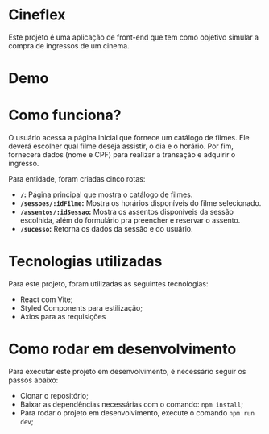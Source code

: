 # Cineflex

Este projeto é uma aplicação de front-end que tem como objetivo simular a compra de ingressos de um cinema.

# Demo
[]()

# Como funciona?

O usuário acessa a página inicial que fornece um catálogo de filmes. Ele deverá escolher qual filme deseja assistir, o dia e o horário. Por fim, fornecerá dados (nome e CPF) para realizar a transação e adquirir o ingresso.

Para entidade, foram criadas cinco rotas:

- **`/`:** Página principal que mostra o catálogo de filmes.
- **`/sessoes/:idFilme`:** Mostra os horários disponíveis do filme selecionado.
- **`/assentos/:idSessao`:** Mostra os assentos disponíveis da sessão escolhida, além do formulário pra  preencher e reservar o assento.
- **`/sucesso`:** Retorna os dados da sessão e do usuário.


# Tecnologias utilizadas
Para este projeto, foram utilizadas as seguintes tecnologias:

- React com Vite;
- Styled Components para estilização;
- Axios para as requisições


# Como rodar em desenvolvimento
Para executar este projeto em desenvolvimento, é necessário seguir os passos abaixo:

- Clonar o repositório;
- Baixar as dependências necessárias com o comando: `npm install`;
- Para rodar o projeto em desenvolvimento, execute o comando `npm run dev`;
